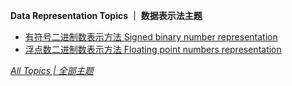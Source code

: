 **Data Representation Topics ｜ 数据表示法主题**

* [有符号二进制数表示方法 Signed binary number representation](http://ultrafish.cn/2020/09/19/Signed-binary-number-representation/)
* [浮点数二进制数表示方法 Floating point numbers representation](http://ultrafish.cn/2020/12/20/floating-point-numbers-representation/)

[*All Topics | 全部主题*](https://ultrafish.cn/topics/#/)